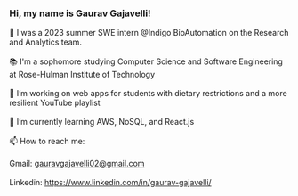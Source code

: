 ### Hi, my name is Gaurav Gajavelli!<br>

👋 I was a 2023 summer SWE intern @Indigo BioAutomation on the Research and Analytics team.<br><br>
📚 I'm a sophomore studying Computer Science and Software Engineering at Rose-Hulman Institute of Technology<br><br>
🔭 I’m working on web apps for students with dietary restrictions and a more resilient YouTube playlist<br><br>
🌱 I’m currently learning AWS, NoSQL, and React.js<br><br>
📫 How to reach me:<br><br>
Gmail: gauravgajavelli02@gmail.com<br><br>
Linkedin: https://www.linkedin.com/in/gaurav-gajavelli/
